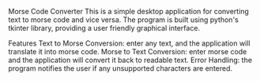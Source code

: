 Morse Code Converter
This is a simple desktop application for converting text to morse code and vice versa. The program is built using python's tkinter library, providing a user friendly graphical interface.

Features
Text to Morse Conversion: enter any text, and the application will translate it into morse code.
Morse to Text Conversion: enter morse code and the application will convert it back to readable text.
Error Handling: the program notifies the user if any unsupported characters are entered.
